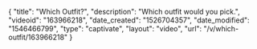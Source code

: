 {
    "title": "Which Outfit?",
    "description": "Which outfit would you pick.",
    "videoid": "163966218",
    "date_created": "1526704357",
    "date_modified": "1546466799",
    "type": "captivate",
    "layout": "video",
    "url": "\/v\/which-outfit\/163966218"
}